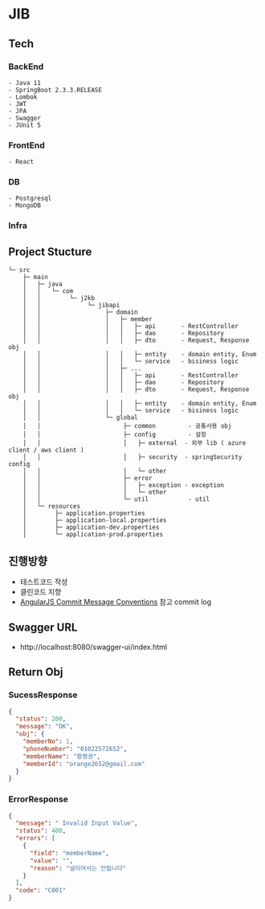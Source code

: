 # JIB

## Tech

### BackEnd
    - Java 11
    - SpringBoot 2.3.3.RELEASE
    - Lombok
    - JWT
    - JPA
    - Swagger
    - JUnit 5

### FrontEnd
    - React

### DB
    - Postgresql
    - MongoDB

### Infra
    

## Project Stucture
~~~
└─ src
    ├─ main
    │   ├─ java       
    │   │   └─ com   
    │   │        └─ j2kb  
    │   │             └─ jibapi     
    │   │                  ├─ domain
    │   │                  │   ├─ member   
    │   │                  │   │   ├─ api       - RestController 
    │   │                  │   │   ├─ dao       - Repository
    │   │                  │   │   ├─ dto       - Request, Response obj
    │   │                  │   │   ├─ entity    - domain entity, Enum
    │   │                  │   │   └─ service   - bisiness logic
    │   │                  │   ├─ ...   
    │   │                  │   │   ├─ api       - RestController 
    │   │                  │   │   ├─ dao       - Repository
    │   │                  │   │   ├─ dto       - Request, Response obj
    │   │                  │   │   ├─ entity    - domain entity, Enum
    │   │                  │   │   └─ service   - bisiness logic    
    │   │                  └─ global
    │   │                       ├─ common         - 공통사용 obj
    │   │                       ├─ config         - 설정
    │   │                       │   ├─ external  - 외부 lib ( azure client / aws client )
    │   │                       │   ├─ security  - springSecurity config   
    │   │                       │   └─ other        
    │   │                       ├─ error     
    │   │                       │   ├─ exception - exception
    │   │                       │   └─ other
    │   │                       └─ util           - util
    │   └─ resources
    │        ├─ application.properties
    │        ├─ application-local.properties
    │        ├─ application-dev.properties                    
    │        └─ application-prod.properties
~~~

## 진행방향

- 테스트코드 작성
- 클린코드 지향
- [AngularJS Commit Message Conventions](https://gist.github.com/stephenparish/9941e89d80e2bc58a153) 참고 commit log

## Swagger URL
- http://localhost:8080/swagger-ui/index.html

## Return Obj
### SucessResponse
```json
{
  "status": 200,
  "message": "OK",
  "obj": {
    "memberNo": 1,
    "phoneNumber": "01022572652",
    "memberName": "황명권",
    "memberId": "orange2652@gmail.com"
  }
}
```
### ErrorResponse
```json
{
  "message": " Invalid Input Value",
  "status": 400,
  "errors": [
    {
      "field": "memberName",
      "value": "",
      "reason": "널이어서는 안됩니다"
    }
  ],
  "code": "C001"
}
```



